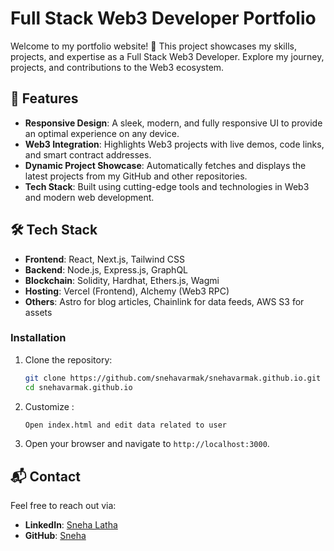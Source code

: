 # Full Stack Web3 Developer Portfolio

Welcome to my portfolio website! 🚀 This project showcases my skills, projects, and expertise as a Full Stack Web3 Developer. Explore my journey, projects, and contributions to the Web3 ecosystem.

## 🌟 Features

- **Responsive Design**: A sleek, modern, and fully responsive UI to provide an optimal experience on any device.
- **Web3 Integration**: Highlights Web3 projects with live demos, code links, and smart contract addresses.
- **Dynamic Project Showcase**: Automatically fetches and displays the latest projects from my GitHub and other repositories.
- **Tech Stack**: Built using cutting-edge tools and technologies in Web3 and modern web development.

## 🛠️ Tech Stack

- **Frontend**: React, Next.js, Tailwind CSS
- **Backend**: Node.js, Express.js, GraphQL
- **Blockchain**: Solidity, Hardhat, Ethers.js, Wagmi
- **Hosting**: Vercel (Frontend), Alchemy (Web3 RPC)
- **Others**: Astro for blog articles, Chainlink for data feeds, AWS S3 for assets

### Installation

1. Clone the repository:
   ```bash
   git clone https://github.com/snehavarmak/snehavarmak.github.io.git
   cd snehavarmak.github.io
   ```

2. Customize :
   ```bash
   Open index.html and edit data related to user
   ```

3. Open your browser and navigate to `http://localhost:3000`.

## 📬 Contact

Feel free to reach out via:

- **LinkedIn**: [Sneha Latha](https://linkedin.com/in/snehalathakollu)
- **GitHub**: [Sneha](https://github.com/snehavarmak)
